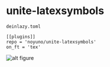 # unite-latexsymbols

`deinlazy.toml`

    [[plugins]]
    repo = 'noyuno/unite-latexsymbols'
    on_ft = 'tex'

![alt figure](https://raw.githubusercontent.com/noyuno/unite-latexsymbols/master/figure.png)

